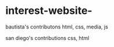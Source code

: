 # interest-website-
bautista's contributons
html, css, media, js

san diego's contributions
css, html
